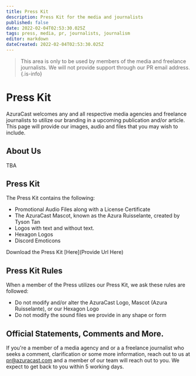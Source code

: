 ```yaml
---
title: Press Kit
description: Press Kit for the media and journalists
published: false
date: 2022-02-04T02:53:30.025Z
tags: press, media, pr, journalists, journalism
editor: markdown
dateCreated: 2022-02-04T02:53:30.025Z
---
```


> This area is only to be used by members of the media and freelance journalists. We will not provide support through our PR email address. 
{.is-info}


# Press Kit 
AzuraCast welcomes any and all respective media agencies and freelance journalists to utilize our branding in a upcoming publication and/or article. This page will provide our images, audio and files that you may wish to include. 

## About Us
TBA 

## Press Kit
The Press Kit contains the following: 
- Promotional Audio Files along with a License Certificate
- The AzuraCast Mascot, known as the Azura Ruisselante, created by Tyson Tan
- Logos with text and without text.
- Hexagon Logos
- Discord Emoticons

Download the Press Kit [Here](Provide Url Here) 

## Press Kit Rules
When a member of the Press utilizes our Press Kit, we ask these rules are followed: 

- Do not modify and/or alter the AzuraCast Logo, Mascot (Azura Ruisselante), or our Hexagon Logo
- Do not modify the sound files we provide in any shape or form

## Official Statements, Comments and More. 
If you're a member of a media agency and or a a freelance journalist who seeks a comment, clarification or some more information, reach out to us at pr@azuracast.com and a member of our team will reach out to you. We expect to get back to you within 5 working days. 

